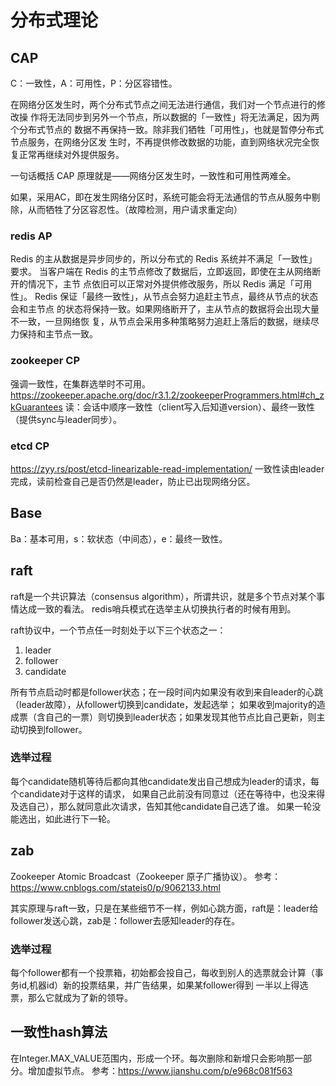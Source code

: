 # 分布式理论
## CAP
C：一致性，A：可用性，P：分区容错性。

在网络分区发生时，两个分布式节点之间无法进行通信，我们对一个节点进行的修改操
作将无法同步到另外一个节点，所以数据的「一致性」将无法满足，因为两个分布式节点的
数据不再保持一致。除非我们牺牲「可用性」，也就是暂停分布式节点服务，在网络分区发
生时，不再提供修改数据的功能，直到网络状况完全恢复正常再继续对外提供服务。

一句话概括 CAP 原理就是——网络分区发生时，一致性和可用性两难全。

如果，采用AC，即在发生网络分区时，系统可能会将无法通信的节点从服务中剔除，从而牺牲了分区容忍性。（故障检测，用户请求重定向）
### redis AP
Redis 的主从数据是异步同步的，所以分布式的 Redis 系统并不满足「一致性」要求。
当客户端在 Redis 的主节点修改了数据后，立即返回，即使在主从网络断开的情况下，主节
点依旧可以正常对外提供修改服务，所以 Redis 满足「可用性」。
Redis 保证「最终一致性」，从节点会努力追赶主节点，最终从节点的状态会和主节点
的状态将保持一致。如果网络断开了，主从节点的数据将会出现大量不一致，一旦网络恢
复，从节点会采用多种策略努力追赶上落后的数据，继续尽力保持和主节点一致。
### zookeeper CP
强调一致性，在集群选举时不可用。
https://zookeeper.apache.org/doc/r3.1.2/zookeeperProgrammers.html#ch_zkGuarantees
读：会话中顺序一致性（client写入后知道version）、最终一致性（提供sync与leader同步）。
### etcd CP
https://zyy.rs/post/etcd-linearizable-read-implementation/
一致性读由leader完成，读前检查自己是否仍然是leader，防止已出现网络分区。
## Base
Ba：基本可用，s：软状态（中间态），e：最终一致性。
## raft
raft是一个共识算法（consensus algorithm），所谓共识，就是多个节点对某个事情达成一致的看法。
redis哨兵模式在选举主从切换执行者的时候有用到。

raft协议中，一个节点任一时刻处于以下三个状态之一：
1. leader
2. follower
3. candidate

所有节点启动时都是follower状态；在一段时间内如果没有收到来自leader的心跳（leader故障），从follower切换到candidate，发起选举；
如果收到majority的造成票（含自己的一票）则切换到leader状态；如果发现其他节点比自己更新，则主动切换到follower。
### 选举过程
每个candidate随机等待后都向其他candidate发出自己想成为leader的请求，每个candidate对于这样的请求，
如果自己此前没有同意过（还在等待中，也没来得及选自己），那么就同意此次请求，告知其他candidate自己选了谁。
如果一轮没能选出，如此进行下一轮。
## zab
Zookeeper Atomic Broadcast（Zookeeper 原子广播协议）。
参考：https://www.cnblogs.com/stateis0/p/9062133.html

其实原理与raft一致，只是在某些细节不一样，例如心跳方面，raft是：leader给follower发送心跳，zab是：follower去感知leader的存在。
### 选举过程
每个follower都有一个投票箱，初始都会投自己，每收到别人的选票就会计算（事务id,机器id）新的投票结果，并广告结果，如果某follower得到
一半以上得选票，那么它就成为了新的领导。

## 一致性hash算法
在Integer.MAX_VALUE范围内，形成一个环。每次删除和新增只会影响那一部分。增加虚拟节点。
参考：https://www.jianshu.com/p/e968c081f563